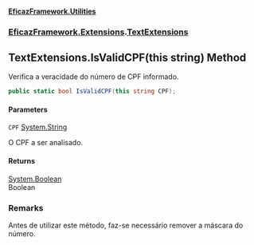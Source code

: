 #### [EficazFramework.Utilities](EficazFrameworkUtilities.md 'EficazFramework Utilities')
### [EficazFramework.Extensions](EficazFrameworkUtilities.md#EficazFramework.Extensions 'EficazFramework.Extensions').[TextExtensions](EficazFramework.Extensions/TextExtensions.md 'EficazFramework.Extensions.TextExtensions')

## TextExtensions.IsValidCPF(this string) Method

Verifica a veracidade do número de CPF informado.

```csharp
public static bool IsValidCPF(this string CPF);
```
#### Parameters

<a name='EficazFramework.Extensions.TextExtensions.IsValidCPF(thisstring).CPF'></a>

`CPF` [System.String](https://docs.microsoft.com/en-us/dotnet/api/System.String 'System.String')

O CPF a ser analisado.

#### Returns
[System.Boolean](https://docs.microsoft.com/en-us/dotnet/api/System.Boolean 'System.Boolean')  
Boolean

### Remarks
Antes de utilizar este método, faz-se necessário remover a máscara do número.